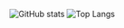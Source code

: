 ![GitHub stats](https://github-readme-stats.vercel.app/api?username=x0pwn&show_icons=true&theme=dark)
![Top Langs](https://github-readme-stats.vercel.app/api/top-langs/?username=x0pwn&layout=compact&theme=dark)

